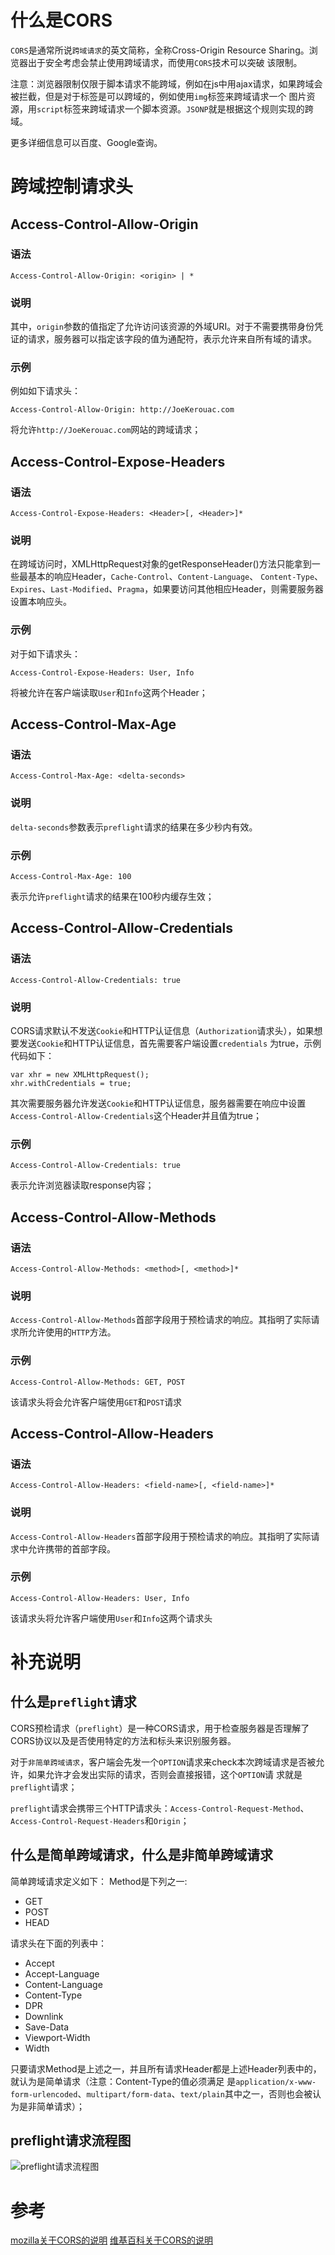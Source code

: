 # 什么是CORS
`CORS`是通常所说`跨域请求`的英文简称，全称Cross-Origin Resource Sharing。浏览器出于安全考虑会禁止使用跨域请求，而使用`CORS`技术可以突破
该限制。

注意：浏览器限制仅限于脚本请求不能跨域，例如在js中用ajax请求，如果跨域会被拦截，但是对于标签是可以跨域的，例如使用`img`标签来跨域请求一个
图片资源，用`script`标签来跨域请求一个脚本资源。`JSONP`就是根据这个规则实现的跨域。

更多详细信息可以百度、Google查询。

# 跨域控制请求头
## Access-Control-Allow-Origin
### 语法
```
Access-Control-Allow-Origin: <origin> | *
```

### 说明
其中，`origin`参数的值指定了允许访问该资源的外域URI。对于不需要携带身份凭证的请求，服务器可以指定该字段的值为通配符，表示允许来自所有域的请求。

### 示例 
例如如下请求头：
```
Access-Control-Allow-Origin: http://JoeKerouac.com
```
将允许`http://JoeKerouac.com`网站的跨域请求；

## Access-Control-Expose-Headers
### 语法
```
Access-Control-Expose-Headers: <Header>[, <Header>]*
```

### 说明
在跨域访问时，XMLHttpRequest对象的getResponseHeader()方法只能拿到一些最基本的响应Header，`Cache-Control`、`Content-Language`、
`Content-Type`、`Expires`、`Last-Modified`、`Pragma`，如果要访问其他相应Header，则需要服务器设置本响应头。

### 示例
对于如下请求头：
```
Access-Control-Expose-Headers: User, Info
``` 

将被允许在客户端读取`User`和`Info`这两个Header；

## Access-Control-Max-Age
### 语法
```
Access-Control-Max-Age: <delta-seconds>
```

### 说明
`delta-seconds`参数表示`preflight`请求的结果在多少秒内有效。

### 示例
```
Access-Control-Max-Age: 100
```
表示允许`preflight`请求的结果在100秒内缓存生效；

## Access-Control-Allow-Credentials
### 语法
```
Access-Control-Allow-Credentials: true
```

### 说明
CORS请求默认不发送`Cookie`和HTTP认证信息（`Authorization`请求头），如果想要发送`Cookie`和HTTP认证信息，首先需要客户端设置`credentials`
为true，示例代码如下：
```
var xhr = new XMLHttpRequest();
xhr.withCredentials = true;
```
其次需要服务器允许发送`Cookie`和HTTP认证信息，服务器需要在响应中设置`Access-Control-Allow-Credentials`这个Header并且值为true；

### 示例
```
Access-Control-Allow-Credentials: true
```
表示允许浏览器读取response内容；

## Access-Control-Allow-Methods
### 语法
```
Access-Control-Allow-Methods: <method>[, <method>]*
```

### 说明
`Access-Control-Allow-Methods`首部字段用于预检请求的响应。其指明了实际请求所允许使用的`HTTP`方法。

### 示例
```
Access-Control-Allow-Methods: GET, POST
```
该请求头将会允许客户端使用`GET`和`POST`请求

## Access-Control-Allow-Headers
### 语法
```
Access-Control-Allow-Headers: <field-name>[, <field-name>]*
```

### 说明
`Access-Control-Allow-Headers`首部字段用于预检请求的响应。其指明了实际请求中允许携带的首部字段。

### 示例
```
Access-Control-Allow-Headers: User, Info
```
该请求头将允许客户端使用`User`和`Info`这两个请求头

# 补充说明
## 什么是`preflight`请求
CORS预检请求（`preflight`）是一种CORS请求，用于检查服务器是否理解了CORS协议以及是否使用特定的方法和标头来识别服务器。

对于`非简单跨域请求`，客户端会先发一个`OPTION`请求来check本次跨域请求是否被允许，如果允许才会发出实际的请求，否则会直接报错，这个`OPTION`请
求就是`preflight`请求；

`preflight`请求会携带三个HTTP请求头：`Access-Control-Request-Method`、`Access-Control-Request-Headers`和`Origin`；

## 什么是简单跨域请求，什么是非简单跨域请求
简单跨域请求定义如下：
Method是下列之一:
- GET
- POST
- HEAD

请求头在下面的列表中：
- Accept
- Accept-Language
- Content-Language
- Content-Type
- DPR
- Downlink
- Save-Data
- Viewport-Width
- Width

只要请求Method是上述之一，并且所有请求Header都是上述Header列表中的，就认为是简单请求（注意：Content-Type的值必须满足
是`application/x-www-form-urlencoded`、`multipart/form-data`、`text/plain`其中之一，否则也会被认为是非简单请求）；

## preflight请求流程图
![preflight请求流程图](../../resource/Flowchart_showing_Simple_and_Preflight_XHR.svg "preflight请求流程图")

# 参考
[mozilla关于CORS的说明](https://developer.mozilla.org/zh-CN/docs/Web/HTTP/Access_control_CORS)
[维基百科关于CORS的说明](https://en.wikipedia.org/wiki/Same-origin_policy)